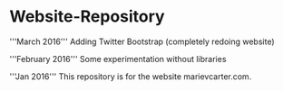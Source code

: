 Website-Repository
===============

'''March 2016'''
Adding Twitter Bootstrap (completely redoing website)

'''February 2016'''
Some experimentation without libraries

'''Jan 2016'''
This repository is for the website marievcarter.com. 
